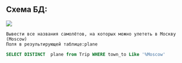 

## Схема БД:



![](https://i.imgur.com/3oHRH3b.png)




```
Вывести все названия самолётов, на которых можно улететь в Москву (Moscow)
Поля в результирующей таблице:plane
```

```SQL
SELECT DISTINCT  plane from Trip WHERE town_to Like '%Moscow'
```

